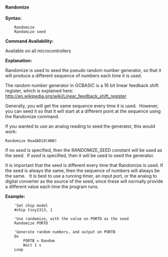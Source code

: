 <div class="section">

<div class="titlepage">

<div>

<div>

#### <span id="randomize"></span>Randomize

</div>

</div>

</div>

<span class="strong">**Syntax:**</span>

``` screen
    Randomize
    Randomize seed
```

<span class="strong">**Command Availability:**</span>

Available on all microcontrollers

<span class="strong">**Explanation:**</span>

Randomize is used to seed the pseudo random number generator, so that it
will produce a different sequence of numbers each time it is used.

The random number generator in GCBASIC is a 16 bit linear feedback shift
register, which is explained here:
<http://en.wikipedia.org/wiki/Linear_feedback_shift_register>

Generally, you will get the same sequence every time it is
used.  However, you can seed it so that it will start at a different
point at the sequence using the Randomize command.

If you wanted to use an analog reading to seed the generator, this would
work:

``` literallayout
Randomize ReadAD10(AN0)
```

If no <span class="emphasis">*seed*</span> is specified, then the
RANDOMIZE\_SEED constant will be used as the seed.  If <span
class="emphasis">*seed*</span> is specified, then it will be used to
seed the generator.

It is important that the seed is different every time that Randomize is
used. If the seed is always the same, then the sequence of numbers will
always be the same.   It is best to use a running timer, an input port,
or the analog to digital converter as the source of the seed, since
these will normally provide a different value each time the program
runs.

<span class="strong">**Example:**</span>

``` screen
    'Set chip model
    #chip tiny2313, 1

    'Use randomize, with the value on PORTD as the seed
    Randomize PORTD

    'Generate random numbers, and output on PORTB
    Do
        PORTB = Random
        Wait 1 s
    Loop
```

</div>
